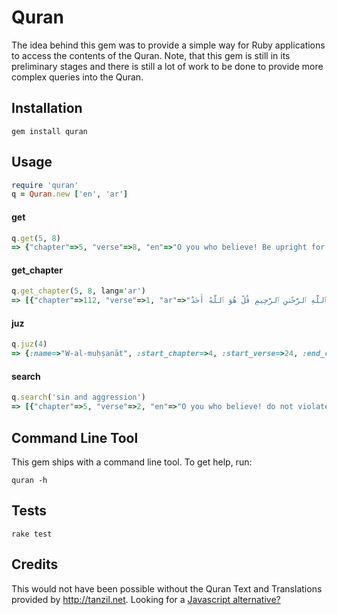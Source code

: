 # Quran 

The idea behind this gem was to provide a simple way for Ruby applications to access the contents of the Quran. Note, that this gem is still in its preliminary stages and there is still a lot of work to be done to provide more complex queries into the Quran.

## Installation

```
gem install quran
```

## Usage

```ruby
require 'quran'
q = Quran.new ['en', 'ar']
```

#### get

```ruby
q.get(5, 8)
=> {"chapter"=>5, "verse"=>8, "en"=>"O you who believe! Be upright for Allah, bearers of witness with justice, and let not hatred of a people incite you not to act equitably; act equitably, that is nearer to piety, and he careful of (your duty to) Allah; surely Allah is Aware of what you do.", "translator"=>"shakir"}
```

#### get_chapter

```ruby
q.get_chapter(5, 8, lang='ar')
=> [{"chapter"=>112, "verse"=>1, "ar"=>"بِسْمِ ٱللَّهِ ٱلرَّحْمَٰنِ ٱلرَّحِيمِ قُلْ هُوَ ٱللَّهُ أَحَدٌ"}, {"chapter"=>112, "verse"=>2, "ar"=>"ٱللَّهُ ٱلصَّمَدُ"}, {"chapter"=>112, "verse"=>3, "ar"=>"لَمْ يَلِدْ وَلَمْ يُولَدْ"}, {"chapter"=>112, "verse"=>4, "ar"=>"وَلَمْ يَكُن لَّهُۥ كُفُوًا أَحَدٌۢ"}]
```

#### juz

```ruby
q.juz(4)
=> {:name=>"W-al-muḥṣanāt", :start_chapter=>4, :start_verse=>24, :end_chapter=>4, :end_verse=>147}
```

#### search

```ruby
q.search('sin and aggression')
=> [{"chapter"=>5, "verse"=>2, "en"=>"O you who believe! do not violate the signs appointed by Allah nor the sacred month, nor (interfere with) the offerings, nor the sacrificial animals with garlands, nor those going to the sacred house seeking the grace and pleasure of their Lord; and when you are free from the obligations of the pilgrimage, then hunt, and let not hatred of a people-- because they hindered you from the Sacred Masjid-- incite you to exceed the limits, and help one another in goodness and piety, and do not help one another in sin and aggression; and be careful of (your duty to) Allah; surely Allah is severe in requiting (evil).", "translator"=>"shakir"}]
```

## Command Line Tool

This gem ships with a command line tool. To get help, run:

```
quran -h
```

## Tests

```
rake test
```

## Credits

This would not have been possible without the Quran Text and Translations provided by http://tanzil.net. Looking for a [Javascript alternative?](https://github.com/qzaidi/quran/)

